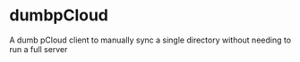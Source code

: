# dumbpCloud
A dumb pCloud client to manually sync a single directory without needing to run a full server
